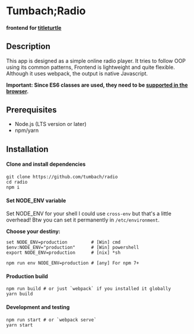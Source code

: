 # Tumbach;Radio
#### frontend for [titleturtle](https://github.com/tumbach/titleturtle)

## Description
This app is designed as a simple online radio player.
It tries to follow OOP using its common patterns,
Frontend is lightweight and quite flexible.
Although it uses webpack, the output is native Javascript.

**Important: Since ES6 classes are used, they need to be [supported in the browser](https://caniuse.com/es6-class).**

## Prerequisites
- Node.js (LTS version or later)
- npm/yarn

## Installation

#### Clone and install dependencies
```shell script
git clone https://github.com/tumbach/radio
cd radio
npm i
```

#### Set NODE_ENV variable
 Set NODE_ENV for your shell
I could use `cross-env` but that's a little overhead!
Btw you can set it permanently in `/etc/environment`.

**Choose your destiny:**
```shell script
set NODE_ENV=production         # [Win] cmd
$env:NODE_ENV="production"      # [Win] powershell
export NODE_ENV=production      # [nix] *sh

npm run env NODE_ENV=production # [any] For npm 7+
```

#### Production build
```shell script
npm run build # or just `webpack` if you installed it globally
yarn build
```

#### Development and testing
```shell script
npm run start # or `webpack serve`
yarn start
```
